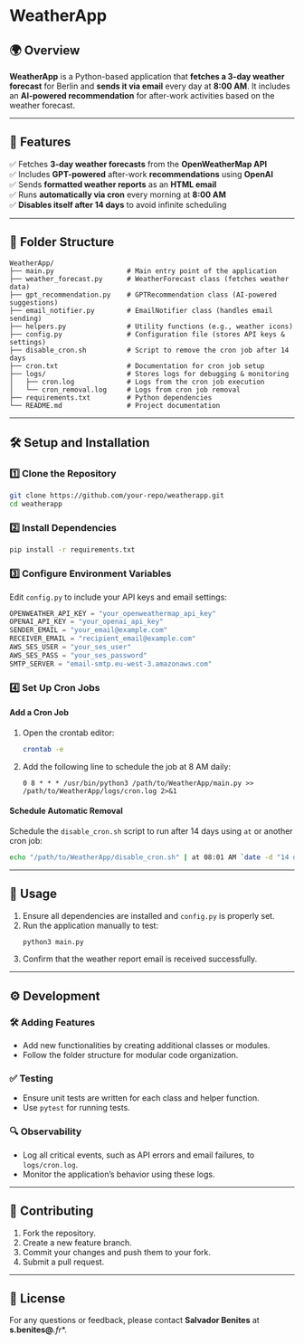 # WeatherApp

## 🌍 Overview
**WeatherApp** is a Python-based application that **fetches a 3-day weather forecast** for Berlin and **sends it via email** every day at **8:00 AM**. It includes an **AI-powered recommendation** for after-work activities based on the weather forecast.

---

## 🚀 Features
✅ Fetches **3-day weather forecasts** from the **OpenWeatherMap API**  
✅ Includes **GPT-powered** after-work **recommendations** using **OpenAI**  
✅ Sends **formatted weather reports** as an **HTML email**  
✅ Runs **automatically via cron** every morning at **8:00 AM**  
✅ **Disables itself after 14 days** to avoid infinite scheduling  

---

## 📁 Folder Structure
```
WeatherApp/
├── main.py                  # Main entry point of the application
├── weather_forecast.py      # WeatherForecast class (fetches weather data)
├── gpt_recommendation.py    # GPTRecommendation class (AI-powered suggestions)
├── email_notifier.py        # EmailNotifier class (handles email sending)
├── helpers.py               # Utility functions (e.g., weather icons)
├── config.py                # Configuration file (stores API keys & settings)
├── disable_cron.sh          # Script to remove the cron job after 14 days
├── cron.txt                 # Documentation for cron job setup
├── logs/                    # Stores logs for debugging & monitoring
│   ├── cron.log             # Logs from the cron job execution
│   └── cron_removal.log     # Logs from cron job removal
├── requirements.txt         # Python dependencies
└── README.md                # Project documentation
```

---

## 🛠️ Setup and Installation

### 1️⃣ Clone the Repository
```bash
git clone https://github.com/your-repo/weatherapp.git
cd weatherapp
```

### 2️⃣ Install Dependencies
```bash
pip install -r requirements.txt
```

### 3️⃣ Configure Environment Variables
Edit `config.py` to include your API keys and email settings:
```python
OPENWEATHER_API_KEY = "your_openweathermap_api_key"
OPENAI_API_KEY = "your_openai_api_key"
SENDER_EMAIL = "your_email@example.com"
RECEIVER_EMAIL = "recipient_email@example.com"
AWS_SES_USER = "your_ses_user"
AWS_SES_PASS = "your_ses_password"
SMTP_SERVER = "email-smtp.eu-west-3.amazonaws.com"
```

### 4️⃣ Set Up Cron Jobs
#### Add a Cron Job
1. Open the crontab editor:
   ```bash
   crontab -e
   ```
2. Add the following line to schedule the job at 8 AM daily:
   ```
   0 8 * * * /usr/bin/python3 /path/to/WeatherApp/main.py >> /path/to/WeatherApp/logs/cron.log 2>&1
   ```

#### Schedule Automatic Removal
Schedule the `disable_cron.sh` script to run after 14 days using `at` or another cron job:
```bash
echo "/path/to/WeatherApp/disable_cron.sh" | at 08:01 AM `date -d "14 days" '+%Y-%m-%d'`
```

---

## 📌 Usage
1. Ensure all dependencies are installed and `config.py` is properly set.
2. Run the application manually to test:
   ```bash
   python3 main.py
   ```
3. Confirm that the weather report email is received successfully.

---

## ⚙️ Development

### 🛠 Adding Features
- Add new functionalities by creating additional classes or modules.
- Follow the folder structure for modular code organization.

### ✅ Testing
- Ensure unit tests are written for each class and helper function.
- Use `pytest` for running tests.

### 🔍 Observability
- Log all critical events, such as API errors and email failures, to `logs/cron.log`.
- Monitor the application’s behavior using these logs.

---

## 🤝 Contributing
1. Fork the repository.
2. Create a new feature branch.
3. Commit your changes and push them to your fork.
4. Submit a pull request.

---

## 📜 License

For any questions or feedback, please contact **Salvador Benites** at **s.benites@***.fr**.